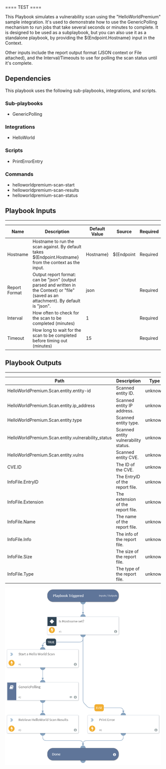 ==== TEST ====

This Playbook simulates a vulnerability scan using the "HelloWorldPremium" sample integration. It's used to demonstrate how to use the GenericPolling mechanism to run jobs that take several seconds or minutes to complete. It is designed to be used as a subplaybook, but you can also use it as a standalone playbook, by providing the ${Endpoint.Hostname} input in the Context.

Other inputs include the report output format (JSON context or File attached), and the Interval/Timeouts to use for polling the scan status until it's complete.

## Dependencies
This playbook uses the following sub-playbooks, integrations, and scripts.

### Sub-playbooks
* GenericPolling

### Integrations
* HelloWorld

### Scripts
* PrintErrorEntry

### Commands
* helloworldpremium-scan-start
* helloworldpremium-scan-results
* helloworldpremium-scan-status

## Playbook Inputs
---

| **Name** | **Description** | **Default Value** | **Source** | **Required** |
| --- | --- | --- | --- | --- |
| Hostname | Hostname to run the scan against. By default takes $\{Endpoint.Hostname\} from the context as the input. | Hostname} | ${Endpoint | Required |
| Report Format | Output report format: can be &quot;json&quot; \(output parsed and written in the Context\) or &quot;file&quot; \(saved as an attachment\). By default is &quot;json&quot;. | json |  | Required |
| Interval | How often to check for the scan to be completed \(minutes\) | 1 |  | Required |
| Timeout | How long to wait for the scan to be completed before timing out \(minutes\) | 15 |  | Required |

## Playbook Outputs
---

| **Path** | **Description** | **Type** |
| --- | --- | --- |
| HelloWorldPremium.Scan.entity.entity-id | Scanned entity ID. | unknown |
| HelloWorldPremium.Scan.entity.ip_address | Scanned entity IP address. | unknown |
| HelloWorldPremium.Scan.entity.type | Scanned entity type. | unknown |
| HelloWorldPremium.Scan.entity.vulnerability_status | Scanned entity vulnerability status. | unknown |
| HelloWorldPremium.Scan.entity.vulns | Scanned entity CVE. | unknown |
| CVE.ID | The ID of the CVE. | unknown |
| InfoFile.EntryID | The EntryID of the report file. | unknown |
| InfoFile.Extension | The extension of the report file. | unknown |
| InfoFile.Name | The name of the report file. | unknown |
| InfoFile.Info | The info of the report file. | unknown |
| InfoFile.Size | The size of the report file. | unknown |
| InfoFile.Type | The type of the report file. | unknown |

![Playbook Image](https://raw.githubusercontent.com/demisto/content/6bbd43a604ed992299a9db196509006da8414cf3/Packs/HelloWorld/doc_files/HelloWorld_Scan.png)
